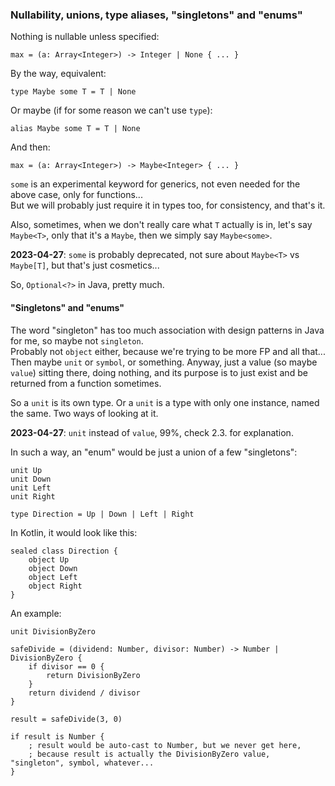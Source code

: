 ### Nullability, unions, type aliases, "singletons" and "enums"

Nothing is nullable unless specified:

```
max = (a: Array<Integer>) -> Integer | None { ... }
```

By the way, equivalent:

```
type Maybe some T = T | None
```

Or maybe (if for some reason we can't use `type`):

```
alias Maybe some T = T | None
```

And then:

```
max = (a: Array<Integer>) -> Maybe<Integer> { ... }
```

`some` is an experimental keyword for generics, not even needed for the above case, only for functions...\
But we will probably just require it in types too, for consistency, and that's it.

Also, sometimes, when we don't really care what `T` actually is in, let's say `Maybe<T>`, only that it's a `Maybe`,
then we simply say `Maybe<some>`.

**2023-04-27**: `some` is probably deprecated, not sure about `Maybe<T>` vs `Maybe[T]`, but that's just cosmetics...

So, `Optional<?>` in Java, pretty much.

#### "Singletons" and "enums"

The word "singleton" has too much association with design patterns in Java for me, so maybe not `singleton`.\
Probably not `object` either, because we're trying to be more FP and all that...\
Then maybe `unit` or `symbol`, or something. Anyway, just a value (so maybe `value`) sitting there, doing nothing,
and its purpose is to just exist and be returned from a function sometimes.

So a `unit` is its own type. Or a `unit` is a type with only one instance, named the same. Two ways of looking at it.

**2023-04-27**: `unit` instead of `value`, 99%, check 2.3. for explanation.

In such a way, an "enum" would be just a union of a few "singletons":

```
unit Up
unit Down
unit Left
unit Right

type Direction = Up | Down | Left | Right
```

In Kotlin, it would look like this:
```
sealed class Direction {
    object Up
    object Down
    object Left
    object Right
}
```

An example:

```
unit DivisionByZero

safeDivide = (dividend: Number, divisor: Number) -> Number | DivisionByZero {
    if divisor == 0 {
        return DivisionByZero
    }
    return dividend / divisor
}

result = safeDivide(3, 0)

if result is Number {
    ; result would be auto-cast to Number, but we never get here,
    ; because result is actually the DivisionByZero value, "singleton", symbol, whatever...
}
```